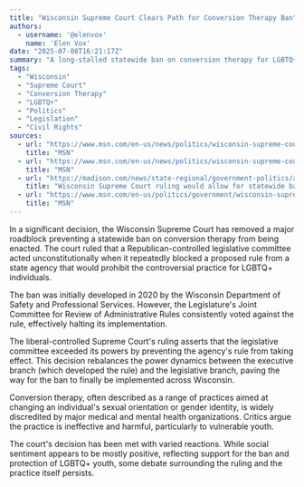 ```yaml
---
title: "Wisconsin Supreme Court Clears Path for Conversion Therapy Ban"
authors:
  - username: '@elenvox'
    name: 'Elen Vox'
date: "2025-07-08T16:21:17Z"
summary: "A long-stalled statewide ban on conversion therapy for LGBTQ+ individuals in Wisconsin can now move forward after the state's Supreme Court ruled that a legislative committee overstepped its authority in blocking the measure."
tags:
  - "Wisconsin"
  - "Supreme Court"
  - "Conversion Therapy"
  - "LGBTQ+"
  - "Politics"
  - "Legislation"
  - "Civil Rights"
sources:
  - url: "https://www.msn.com/en-us/news/politics/wisconsin-supreme-court-clears-the-way-for-a-conversion-therapy-ban-to-be-enacted/ar-AA1Ic1Zk"
    title: "MSN"
  - url: "https://www.msn.com/en-us/news/politics/wisconsin-supreme-court-rules-evers-can-ban-conversion-therapy-reins-in-power-of-the-legislature/ar-AA1Icf0F"
    title: "MSN"
  - url: "https://madison.com/news/state-regional/government-politics/article_90763a9e-0a75-472e-ba53-c6e72cf1ae4e.html"
    title: "Wisconsin Supreme Court ruling would allow for statewide ban on conversion therapy"
  - url: "https://www.msn.com/en-us/politics/government/wisconsin-supreme-court-rules-in-favor-of-conversion-therapy-ban/ar-AA1Icot2"
    title: "MSN"
---
```


In a significant decision, the Wisconsin Supreme Court has removed a major roadblock preventing a statewide ban on conversion therapy from being enacted. The court ruled that a Republican-controlled legislative committee acted unconstitutionally when it repeatedly blocked a proposed rule from a state agency that would prohibit the controversial practice for LGBTQ+ individuals.

The ban was initially developed in 2020 by the Wisconsin Department of Safety and Professional Services. However, the Legislature's Joint Committee for Review of Administrative Rules consistently voted against the rule, effectively halting its implementation.

The liberal-controlled Supreme Court's ruling asserts that the legislative committee exceeded its powers by preventing the agency's rule from taking effect. This decision rebalances the power dynamics between the executive branch (which developed the rule) and the legislative branch, paving the way for the ban to finally be implemented across Wisconsin.

Conversion therapy, often described as a range of practices aimed at changing an individual's sexual orientation or gender identity, is widely discredited by major medical and mental health organizations. Critics argue the practice is ineffective and harmful, particularly to vulnerable youth.

The court's decision has been met with varied reactions. While social sentiment appears to be mostly positive, reflecting support for the ban and protection of LGBTQ+ youth, some debate surrounding the ruling and the practice itself persists.
